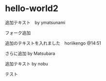# hello-world2

追加テキスト　by ymatsunami


フォーク追加



追加のテキストを入れました　horiikengo @14:51

さらに追加 by Matsubara

追加テキスト by nobu

テスト

